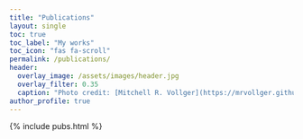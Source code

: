 ```yaml
---
title: "Publications"
layout: single
toc: true
toc_label: "My works"
toc_icon: "fas fa-scroll"
permalink: /publications/
header:
  overlay_image: /assets/images/header.jpg
  overlay_filter: 0.35
  caption: "Photo credit: [Mitchell R. Vollger](https://mrvollger.github.io/)"
author_profile: true
---
```


<script type='text/javascript' src='https://d1bxh8uas1mnw7.cloudfront.net/assets/embed.js'></script>

{% include pubs.html %}

<!--
{% for post in site.publications reversed %}
  {% include archive-single.html %}
{% endfor %}



<div itemscope itemtype="https://schema.org/Person"><a itemprop="sameAs" content="https://orcid.org/0000-0002-8651-1615" href="https://orcid.org/0000-0002-8651-1615" target="orcid.widget" rel="me noopener noreferrer" style="vertical-align:top;"><img src="https://orcid.org/sites/default/files/images/orcid_16x16.png" style="width:1em;margin-right:.5em;" alt="ORCID iD icon">ORCiD</a></div>
-->
